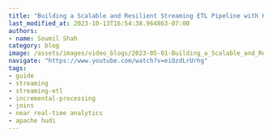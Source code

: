 ```yaml
---
title: "Building a Scalable and Resilient Streaming ETL Pipeline with Hudi's Incremental Processing #1"
last_modified_at: 2023-10-13T16:54:38.964863-07:00
authors:
- name: Soumil Shah
category: blog
image: /assets/images/video_blogs/2023-05-01-Building_a_Scalable_and_Resilient_Streaming_ETL_Pipeline_with_Hudi_s_Incremental_Processing_1.png
navigate: "https://www.youtube.com/watch?v=eiOzdLrUrhg"
tags:
- guide
- streaming
- streaming-etl
- incremental-processing
- joins
- near real-time analytics
- apache hudi
---
```

